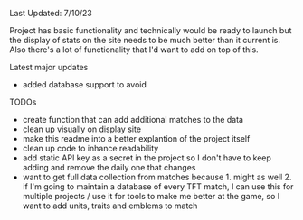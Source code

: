 Last Updated: 7/10/23

Project has basic functionality and technically would be ready to launch but the display of stats on the site needs to be much better than it current is. Also there's a lot of functionality that I'd want to add on top of this. 

Latest major updates
- added database support to avoid 

TODOs
- create function that can add additional matches to the data
- clean up visually on display site
- make this readme into a better explantion of the project itself
- clean up code to inhance readability 
- add static API key as a secret in the project so I don't have to keep adding and remove the daily one that changes
- want to get full data collection from matches because 1. might as well 2. if I'm going to maintain a database of every TFT match, I can use this for multiple projects / use it for tools to make me better at the game, so I want to add units, traits and emblems to match 

